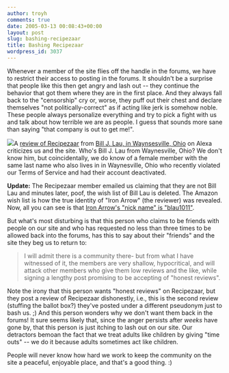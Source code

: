 ```yaml
---
author: troyh
comments: true
date: 2005-03-13 00:08:43+00:00
layout: post
slug: bashing-recipezaar
title: Bashing Recipezaar
wordpress_id: 3037
---
```


Whenever a member of the site flies off the handle in the forums, we have to restrict their access to posting in the forums. It shouldn't be a surprise that people like this then get angry and lash out -- they continue the behavior that got them where they are in the first place. And they always fall back to the "censorship" cry or, worse, they puff out their chest and declare themselves "not politically-correct" as if acting like jerk is somehow noble.  These people always personalize everything and try to pick a fight with us and talk about how terrible we are as people. I guess that sounds more sane than saying  "that company is out to get me!".

![](http://troyandgay.com/pix/billlau.gif)A [review of Recipezaar](http://www.amazon.com/gp/cdp/member-reviews/A1MWBF2SOENN37/ref=cm_cr_auth/104-7649357-2375914) from [Bill J. Lau, in Waynsesville, Ohio](http://www.amazon.com/gp/registry/1E73MLYC7WO9N/ref=cm_aya_wl/104-7649357-2375914) on Alexa criticizes us and the site.  Who's Bill J. Lau from Waynesville, Ohio? We don't know him, but coincidentally, we do know of a female member with the same last name who also lives in in Waynesville, Ohio who recently violated our Terms of Service and had their account deactivated.

**Update:** The Recipezaar member emailed us claiming that they are not Bill Lau and minutes later, poof, the wish list of Bill Lau is deleted. The Amazon wish list is how the true identity of "Iron Arrow" (the reviewer) was revealed. Now, all you can see is that [Iron Arrow's "nick name" is "blau1011"](http://www.amazon.com/exec/obidos/tg/cm/member-glance/-/A1MWBF2SOENN37/ref=cm_aya_bc_aya/104-7649357-2375914).

But what's most disturbing is that this person who claims to be friends with people on our site and who has requested no less than three times to be allowed back into the forums, has this to say about their "friends" and the site they beg us to return to:



<blockquote>I will admit there is a community there- but from what I have witnessed of it, the members are very shallow, hypocritical, and will attack other members who give them low reviews and the like, while signing a lengthy post promising to be accepting of "honest reviews".</blockquote>



Note the irony that this person wants "honest reviews" on Recipezaar, but they post a review of Recipezaar dishonestly, i.e., this is the second review (stuffing the ballot box?) they've posted under a different pseudonym just to bash us. ;)  And this person wonders why we don't want them back in the forums! It sure seems likely that, since the anger persists after _weeks_ have gone by, that this person is just itching to lash out on our site.  Our detractors bemoan the fact that we treat adults like children by giving "time outs" -- we do it because adults sometimes act like children.

People will never know how hard we work to keep the community on the site a peaceful, enjoyable place, and that's a good thing. :)
